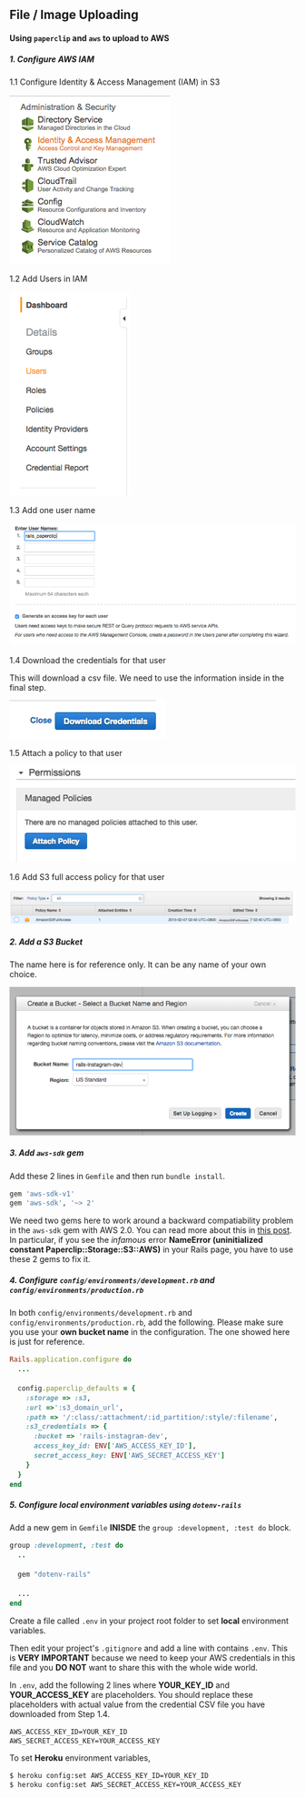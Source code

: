 ## File / Image Uploading
#### Using `paperclip` and `aws` to upload to AWS

##### 1. Configure AWS IAM

1.1 Configure Identity & Access Management (IAM) in S3

![](images/iam-1.png)

1.2 Add Users in IAM

![](images/iam-2.png)

1.3 Add one user name

![](images/iam-3.png)

1.4 Download the credentials for that user

This will download a csv file. We need to use the information inside in the final step.

![](images/iam-4.png)

1.5 Attach a policy to that user

![](images/iam-5.png)

1.6 Add S3 full access policy for that user

![](images/iam-6.png)

##### 2. Add a S3 Bucket

The name here is for reference only. It can be any name of your own choice.

![](images/s3-1.png)

##### 3. Add `aws-sdk` gem

Add these 2 lines in `Gemfile` and then run `bundle install`.

```ruby
gem 'aws-sdk-v1'
gem 'aws-sdk', '~> 2'
```

We need two gems here to work around a backward compatiability problem in the `aws-sdk` gem with AWS 2.0. You can read more about this in [this post](http://ruby.awsblog.com/post/TxFKSK2QJE6RPZ/Upcoming-Stable-Release-of-AWS-SDK-for-Ruby-Version-2). In particular, if you see the _infamous_ error **NameError (uninitialized constant Paperclip::Storage::S3::AWS)** in your Rails page, you have to use these 2 gems to fix it.

##### 4. Configure `config/environments/development.rb` and `config/environments/production.rb`

In both `config/environments/development.rb` and `config/environments/production.rb`, add the following. Please make sure you use your **own bucket name** in the configuration. The one showed here is just for reference.

```ruby
Rails.application.configure do
  ...

  config.paperclip_defaults = {
    :storage => :s3,
    :url =>':s3_domain_url',
    :path => '/:class/:attachment/:id_partition/:style/:filename',
    :s3_credentials => {
      :bucket => 'rails-instagram-dev',
      access_key_id: ENV['AWS_ACCESS_KEY_ID'],
      secret_access_key: ENV['AWS_SECRET_ACCESS_KEY']
    }
  }
end
```

##### 5. Configure local environment variables using `dotenv-rails`

Add a new gem in `Gemfile` **INISDE** the `group :development, :test do` block.

```ruby
group :development, :test do
  ..

  gem "dotenv-rails"

  ...
end
```

Create a file called `.env` in your project root folder to set **local** environment variables.

Then edit your project's `.gitignore` and add a line with contains `.env`. This is **VERY IMPORTANT** because we need to keep your AWS credentials in this file and you **DO NOT** want to share this with the whole wide world. 

In `.env`, add the following 2 lines where **YOUR_KEY_ID** and **YOUR_ACCESS_KEY** are placeholders. You should replace these placeholders with actual value from the credential CSV file you have downloaded from Step 1.4.

```
AWS_ACCESS_KEY_ID=YOUR_KEY_ID
AWS_SECRET_ACCESS_KEY=YOUR_ACCESS_KEY
```

To set **Heroku** environment variables, 

```
$ heroku config:set AWS_ACCESS_KEY_ID=YOUR_KEY_ID
$ heroku config:set AWS_SECRET_ACCESS_KEY=YOUR_ACCESS_KEY
```
